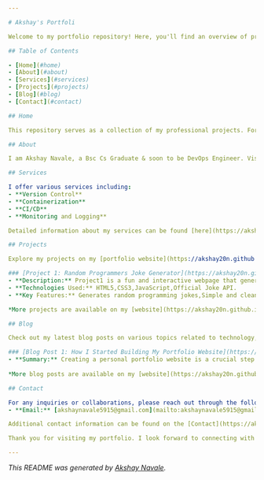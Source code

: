 ```yaml
---

# Akshay's Portfoli

Welcome to my portfolio repository! Here, you'll find an overview of projects, services, and blog posts. For detailed information, please visit my [portfolio website](https://akshay20n.github.io/portfolio).

## Table of Contents

- [Home](#home)
- [About](#about)
- [Services](#services)
- [Projects](#projects)
- [Blog](#blog)
- [Contact](#contact)

## Home

This repository serves as a collection of my professional projects. For a comprehensive view of my work, please visit my [portfolio website](https://akshay20n.github.io/portfolio).

## About

I am Akshay Navale, a Bsc Cs Graduate & soon to be DevOps Engineer. Visit the [About](https://akshay20n.github.io/portfolio/about) section of my website to learn more about me.

## Services

I offer various services including:
- **Version Control**
- **Containerization**
- **CI/CD**
- **Monitoring and Logging**

Detailed information about my services can be found [here](https://akshay20n.github.io/portfolio/services).

## Projects

Explore my projects on my [portfolio website](https://akshay20n.github.io/portfolio/projects). Below are a few highlights:

### [Project 1: Random Programmers Joke Generator](https://akshay20n.github.io/Project1/)
- **Description:** Project1 is a fun and interactive webpage that generates random programming jokes. It's perfect for developers looking to take a quick break and have a laugh. The jokes are fetched from a public API and displayed on the webpage.
- **Technologies Used:** HTML5,CSS3,JavaScript,Official Joke API.
- **Key Features:** Generates random programming jokes,Simple and clean user interface,Responsive design for use on any device,Lightweight and fast.

*More projects are available on my [website](https://akshay20n.github.io/portfolio/projects).*

## Blog

Check out my latest blog posts on various topics related to technology, development, and DevOps on my [portfolio website](https://akshay20n.github.io/portfolio/blog). Here are a few highlights:

### [Blog Post 1: How I Started Building My Portfolio Website](https://akshay20n.github.io/portfolio/blog/blog1)
- **Summary:** Creating a personal portfolio website is a crucial step for any developer looking to showcase their skills and projects. In this blog post, I'll share my journey of building my portfolio website, the benefits of....
  
*More blog posts are available on my [website](https://akshay20n.github.io/portfolio/blog).*

## Contact

For any inquiries or collaborations, please reach out through the following channels:
- **Email:** [akshaynavale5915@gmail.com](mailto:akshaynavale5915@gmail.com)

Additional contact information can be found on the [Contact](https://akshay20n.github.io/portfolio/contact) page of my website.

Thank you for visiting my portfolio. I look forward to connecting with you!

---
```


*This README was generated by [Akshay Navale](https://github.com/akshay20n).*
